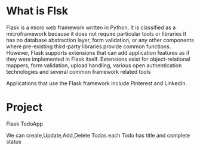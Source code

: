 # What is Flsk
Flask is a micro web framework written in Python. It is classified as a microframework because it does not require particular tools or libraries It has no database abstraction layer, form validation, or any other components where pre-existing third-party libraries provide common functions. However, Flask supports extensions that can add application features as if they were implemented in Flask itself. Extensions exist for object-relational mappers, form validation, upload handling, various open authentication technologies and several common framework related tools

Applications that use the Flask framework include Pinterest and LinkedIn.

# Project
 Flask TodoApp
 
 We can create,Update,Add,Delete Todos
 each Todo has title and complete status  
